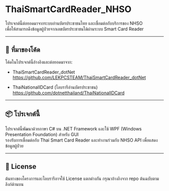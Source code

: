 # ThaiSmartCardReader_NHSO

โปรเจกต์นี้ต่อยอดมาจากระบบอ่านบัตรประชาชนไทย และเชื่อมต่อกับบริการของ NHSO  
เพื่อให้สามารถดึงข้อมูลผู้ป่วยจากเลขบัตรประชาชนได้ผ่านระบบ Smart Card Reader

---

## 🔗 ที่มาของโค้ด

โค้ดในโปรเจกต์นี้อ้างอิงและต่อยอดมาจาก:

- ThaiSmartCardReader_dotNet  
  https://github.com/LEKPCSTEAM/ThaiSmartCardReader_dotNet

- ThaiNationalIDCard (ไลบรารีอ่านบัตรประชาชน)  
  https://github.com/dotnetthailand/ThaiNationalIDCard

---

## 📦 โปรเจกต์นี้

โปรเจกต์นี้พัฒนาด้วยภาษา C# บน .NET Framework และใช้ WPF (Windows Presentation Foundation) สำหรับ GUI  
รองรับการเชื่อมต่อกับ Thai Smart Card Reader และทำงานร่วมกับ NHSO API เพื่อแสดงข้อมูลผู้ป่วย

---

## 📄 License

ต้นทางของโครงการและไลบรารีอาจใช้ License แตกต่างกัน กรุณาอ้างอิงจาก repo ต้นฉบับตามลิงก์ด้านบน
